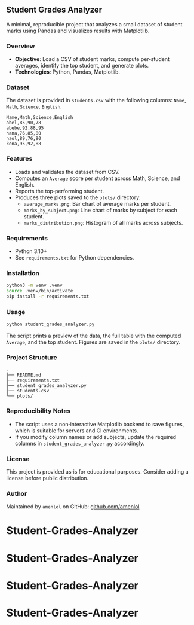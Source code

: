 ## Student Grades Analyzer

A minimal, reproducible project that analyzes a small dataset of student marks using Pandas and visualizes results with Matplotlib.

### Overview
- **Objective**: Load a CSV of student marks, compute per‑student averages, identify the top student, and generate plots.
- **Technologies**: Python, Pandas, Matplotlib.

### Dataset
The dataset is provided in `students.csv` with the following columns: `Name`, `Math`, `Science`, `English`.

```
Name,Math,Science,English
abel,85,90,78
abebe,92,88,95
hana,76,85,80
naol,89,76,90
kena,95,92,88
```

### Features
- Loads and validates the dataset from CSV.
- Computes an `Average` score per student across Math, Science, and English.
- Reports the top‑performing student.
- Produces three plots saved to the `plots/` directory:
  - `average_marks.png`: Bar chart of average marks per student.
  - `marks_by_subject.png`: Line chart of marks by subject for each student.
  - `marks_distribution.png`: Histogram of all marks across subjects.

### Requirements
- Python 3.10+
- See `requirements.txt` for Python dependencies.

### Installation
```bash
python3 -m venv .venv
source .venv/bin/activate
pip install -r requirements.txt
```

### Usage
```bash
python student_grades_analyzer.py
```
The script prints a preview of the data, the full table with the computed `Average`, and the top student. Figures are saved in the `plots/` directory.

### Project Structure
```
.
├── README.md
├── requirements.txt
├── student_grades_analyzer.py
├── students.csv
└── plots/
```

### Reproducibility Notes
- The script uses a non‑interactive Matplotlib backend to save figures, which is suitable for servers and CI environments.
- If you modify column names or add subjects, update the required columns in `student_grades_analyzer.py` accordingly.

### License
This project is provided as‑is for educational purposes. Consider adding a license before public distribution.

### Author
Maintained by `amenlol` on GitHub: [github.com/amenlol](https://github.com/amenlol)
# Student-Grades-Analyzer
# Student-Grades-Analyzer
# Student-Grades-Analyzer
# Student-Grades-Analyzer
